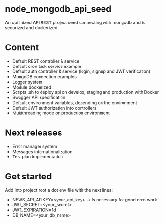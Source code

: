 # node_mongodb_api_seed
An optimized API REST project seed connecting with mongodb and is securized and dockerized.

# Content
 - Default REST controller & service
 - Default cron task service example
 - Default auth controller & service (login, signup and JWT verification)
 - MongoDB connection examples
 - Logger system
 - Module dockerized
 - Scripts .sh to deploy api on develop, staging and production with Docker
 - Swagger API specification
 - Default environment variables, depending on the environment
 - Default JWT authorization into controllers
 - Multithreading mode on production environment

# Next releases
 - Error manager system
 - Messages internationalization
 - Test plan implementation

# Get started
Add into project root a dot env file with the next lines:

 - NEWS_API_APIKEY=<your_api_key>      -> Is necessary for good cron work
 - JWT_SECRET=<your_secret>
 - JWT_EXPIRATION=1d
 - DB_NAME=<your_db_name>